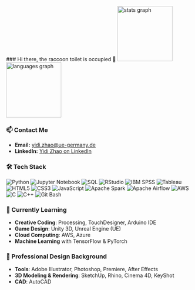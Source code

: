 <div align="left">
  ### Hi there, the raccoon toilet is occupied 👋

  <img src="https://github-readme-stats.vercel.app/api?username=Edie-Z&hide_title=false&hide_rank=false&show_icons=true&include_all_commits=true&count_private=true&disable_animations=false&theme=dracula&locale=en&hide_border=false" height="150" alt="stats graph" />
  <img src="https://github-readme-stats.vercel.app/api/top-langs?username=Edie-Z&locale=en&hide_title=false&layout=compact&card_width=320&langs_count=5&theme=dracula&hide_border=false" height="150" alt="languages graph" />

  ### 📫 Contact Me
  - **Email:** yidi.zhao@ue-germany.de
  - **LinkedIn:** [Yidi Zhao on LinkedIn](https://www.linkedin.com/in/yidi-zhao-293b41315/)

  ### 🛠️ Tech Stack
  ![Python](https://img.shields.io/badge/Python-3670A0?style=for-the-badge&logo=python&logoColor=ffdd54)
  ![Jupyter Notebook](https://img.shields.io/badge/Jupyter_Notebook-F37626?style=for-the-badge&logo=jupyter&logoColor=white)
  ![SQL](https://img.shields.io/badge/SQL-336791?style=for-the-badge&logo=postgresql&logoColor=white)
  ![RStudio](https://img.shields.io/badge/RStudio-75AADB?style=for-the-badge&logo=rstudio&logoColor=white)
  ![IBM SPSS](https://img.shields.io/badge/IBM_SPSS-052FAD?style=for-the-badge&logo=ibm&logoColor=white)
  ![Tableau](https://img.shields.io/badge/Tableau-E97627?style=for-the-badge&logo=tableau&logoColor=white)
  ![HTML5](https://img.shields.io/badge/HTML5-E34F26?style=for-the-badge&logo=html5&logoColor=white)
  ![CSS3](https://img.shields.io/badge/CSS3-1572B6?style=for-the-badge&logo=css3&logoColor=white)
  ![JavaScript](https://img.shields.io/badge/JavaScript-F7DF1E?style=for-the-badge&logo=javascript&logoColor=black)
  ![Apache Spark](https://img.shields.io/badge/Apache_Spark-E25A1C?style=for-the-badge&logo=apache-spark&logoColor=white)
  ![Apache Airflow](https://img.shields.io/badge/Apache_Airflow-017CEE?style=for-the-badge&logo=apache-airflow&logoColor=white)
  ![AWS](https://img.shields.io/badge/AWS-232F3E?style=for-the-badge&logo=amazon-aws&logoColor=white)
  ![C](https://img.shields.io/badge/C-00599C?style=for-the-badge&logo=c&logoColor=white)
  ![C++](https://img.shields.io/badge/C++-00599C?style=for-the-badge&logo=c%2B%2B&logoColor=white)
  ![Git Bash](https://img.shields.io/badge/Git_Bash-4EAA25?style=for-the-badge&logo=git&logoColor=white)

  ### 🌱 Currently Learning
  - **Creative Coding**: Processing, TouchDesigner, Arduino IDE
  - **Game Design**: Unity 3D, Unreal Engine (UE)
  - **Cloud Computing**: AWS, Azure
  - **Machine Learning** with TensorFlow & PyTorch

  ### 🎨 Professional Design Background
  - **Tools**: Adobe Illustrator, Photoshop, Premiere, After Effects
  - **3D Modeling & Rendering**: SketchUp, Rhino, Cinema 4D, KeyShot
  - **CAD**: AutoCAD

</div>
